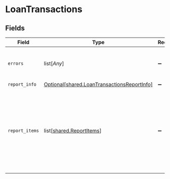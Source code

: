 # LoanTransactions


## Fields

| Field                                                                                                                      | Type                                                                                                                       | Required                                                                                                                   | Description                                                                                                                |
| -------------------------------------------------------------------------------------------------------------------------- | -------------------------------------------------------------------------------------------------------------------------- | -------------------------------------------------------------------------------------------------------------------------- | -------------------------------------------------------------------------------------------------------------------------- |
| `errors`                                                                                                                   | list[*Any*]                                                                                                                | :heavy_minus_sign:                                                                                                         | If there are no errors, an empty array is returned.                                                                        |
| `report_info`                                                                                                              | [Optional[shared.LoanTransactionsReportInfo]](undefined/models/shared/loantransactionsreportinfo.md)                       | :heavy_minus_sign:                                                                                                         | N/A                                                                                                                        |
| `report_items`                                                                                                             | list[[shared.ReportItems](undefined/models/shared/reportitems.md)]                                                         | :heavy_minus_sign:                                                                                                         | Contains object of reporting properties. The loan ref will reference a different object depending on the integration type. |